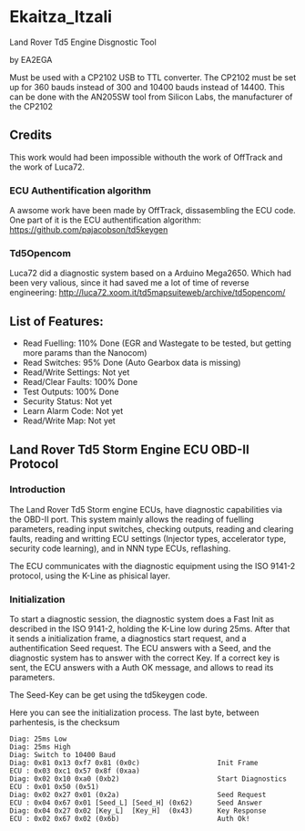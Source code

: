 # Ekaitza_Itzali
Land Rover Td5 Engine Disgnostic Tool

by EA2EGA

Must be used with a CP2102 USB to TTL converter.
The CP2102 must be set up for 360 bauds instead of 300
and 10400 bauds instead of 14400.
This can be done with the AN205SW tool from Silicon Labs,
the manufacturer of the CP2102

## Credits

This work would had been impossible withouth the work of OffTrack and the work of Luca72.

### ECU Authentification algorithm

A awsome work have been made by OffTrack, dissasembling the ECU code. One part of it is the ECU authentification algorithm: https://github.com/pajacobson/td5keygen

### Td5Opencom

Luca72 did a diagnostic system based on a Arduino Mega2650. Which had been very valious, since it had saved me a lot of time of reverse engineering: http://luca72.xoom.it/td5mapsuiteweb/archive/td5opencom/

## List of Features:

* Read Fuelling: 110% Done (EGR and Wastegate to be tested, but getting more params than the Nanocom)
* Read Switches: 95% Done (Auto Gearbox data is missing)
* Read/Write Settings: Not yet
* Read/Clear Faults: 100% Done
* Test Outputs: 100% Done
* Security Status: Not yet
* Learn Alarm Code: Not yet
* Read/Write Map: Not yet

## Land Rover Td5 Storm Engine ECU OBD-II Protocol

### Introduction

The Land Rover Td5 Storm engine ECUs, have diagnostic capabilities via the OBD-II port. This system mainly allows the reading of fuelling parameters, reading input switches, checking outputs, reading and clearing faults, reading and writting ECU settings (Injector types, accelerator type, security code learning), and in NNN type ECUs, reflashing.

The ECU communicates with the diagnostic equipment using the ISO 9141-2 protocol, using the K-Line as phisical layer.

### Initialization

To start a diagnostic session, the diagnostic system does a Fast Init as described in the ISO 9141-2, holding the K-Line low during 25ms. After that it sends a initialization frame, a diagnostics start request, and a authentification Seed request. The ECU answers with a Seed, and the diagnostic system has to answer with the correct Key. If a correct key is sent, the ECU answers with a Auth OK message, and allows to read its parameters.

The Seed-Key can be get using the td5keygen code.

Here you can see the initialization process. The last byte, between parhentesis, is the checksum
```
Diag: 25ms Low
Diag: 25ms High
Diag: Switch to 10400 Baud
Diag: 0x81 0x13 0xf7 0x81 (0x0c)                   Init Frame
ECU : 0x03 0xc1 0x57 0x8f (0xaa)
Diag: 0x02 0x10 0xa0 (0xb2)                        Start Diagnostics
ECU : 0x01 0x50 (0x51)
Diag: 0x02 0x27 0x01 (0x2a)                        Seed Request
ECU : 0x04 0x67 0x01 [Seed_L] [Seed_H] (0x62)      Seed Answer
Diag: 0x04 0x27 0x02 [Key_L]  [Key_H]  (0x43)      Key Response
ECU : 0x02 0x67 0x02 (0x6b)                        Auth Ok!
```